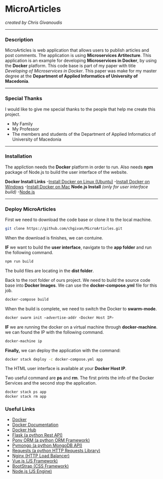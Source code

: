 ﻿# **MicroArticles**
*created by Chris Givanoudis*

----------

### **Description**
MicroArticles is web application that allows users to publish articles and post comments.  The application is using **Microservices Artitecture**. This application is an example for developing **Microservices in Docker**, by using the **Docker** platform. This code base is part of my paper with title *Developing of Microservices in Docker*. This paper was make for my master degree at the **Department of Applied Informatics of University of Macedonia**.  


----------

### **Special Thanks**

I would like to give me special thanks to the people  that help me create this project.

 - My Family
 -  My Professor
 -  The members and students of the Department of Applied Informatics of University of Macedonia

----------

### **Installation**

The appliction needs the **Docker** platform in order to run. Also needs **npm** package of Node.js to build the user interface of the website.

**Docker Install Links**
-[Install Docker on Linux (Ubuntu)](https://docs.docker.com/engine/installation/linux/docker-ce/ubuntu/)
-[Install Docker on Windows](https://docs.docker.com/docker-for-windows/install/)
-[Install Docker on Mac](https://docs.docker.com/docker-for-mac/install/)
**Node.js Install** *(only for user interface build)*
-[Node.js](https://nodejs.org/en/download/)

----------

### **Deploy MicroArticles**
First we need to download the code base or clone it to the local machine.
```sh
git clone https://github.com/chgivan/MicroArticles.git 
```
 When the download is finishes, we can contuine. 


**IF** we want to build the **user interface**, navigate to the **app folder** and run the following command. 
```sh 
npm run build
```
The build files are locating in the **dist folder**.


Back to the root folder of ours project.  We need to build the source code base into **Docker Images**. We can use the **docker-compose.yml** file for this job.

```sh
docker-compose build
```

When the build is complete, we need to switch the Docker to **swarm-mode**.

```sh
docker swarm init –advertise-addr <Docker Host IP>
```
**IF** we are running the docker on a virtual machine through **docker-machine**. we can found the IP with the following command.
```sh 
docker-machine ip
```

**Finally,** we can deploy the application with the command:

```sh
docker stack deploy -c docker-compose.yml app
```

The HTML user interface is available at  your **Docker Host IP**.

Two useful command are **ps** and **rm**. The first prints the info of the Docker Services and the second stop the application.
```sh
docker stack ps app
docker stack rm app
```

### **Useful Links**
 - [Docker](https://www.docker.com/)
 - [Docker Documentation](https://docs.docker.com/)
 - [Docker Hub](https://hub.docker.com/explore/)
 - [Flask (a python Rest API)](http://flask.pocoo.org/)
 - [Pony ORM (a python ORM Framework)](https://ponyorm.com/)
 - [Pymongo (a python MongoDB API)](http://api.mongodb.com/python/current/tutorial.html)
 - [Requests (a python HTTP Requests Library)](http://docs.python-requests.org/en/master/)
 - [Nginx (HTTP Load Balancer)](https://www.nginx.com/)
 - [Vue.js (JS Framework)](https://vuejs.org/)
 - [BootStrap (CSS Framework)](http://getbootstrap.com/)
 - [Node.js (JS Engine)](https://nodejs.org/en/) 

